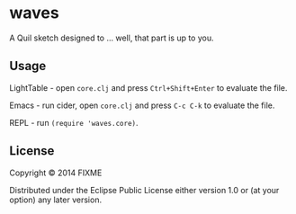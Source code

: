 # waves

A Quil sketch designed to ... well, that part is up to you.

## Usage

LightTable - open `core.clj` and press `Ctrl+Shift+Enter` to evaluate the file.

Emacs - run cider, open `core.clj` and press `C-c C-k` to evaluate the file.

REPL - run `(require 'waves.core)`.

## License

Copyright © 2014 FIXME

Distributed under the Eclipse Public License either version 1.0 or (at
your option) any later version.
